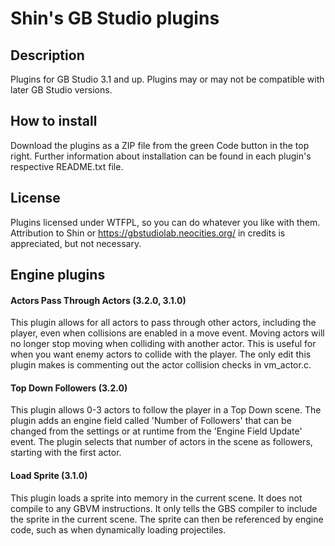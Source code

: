 # Shin's GB Studio plugins
## Description
Plugins for GB Studio 3.1 and up. Plugins may or may not be compatible with later GB Studio versions.
## How to install
Download the plugins as a ZIP file from the green Code button in the top right.
Further information about installation can be found in each plugin's respective README.txt file.
## License
Plugins licensed under WTFPL, so you can do whatever you like with them. Attribution to Shin or https://gbstudiolab.neocities.org/ in credits is appreciated, but not necessary.
## Engine plugins
#### Actors Pass Through Actors (3.2.0, 3.1.0)
This plugin allows for all actors to pass through other actors, including the player, even when collisions are enabled in a move event.
Moving actors will no longer stop moving when colliding with another actor.
This is useful for when you want enemy actors to collide with the player.
The only edit this plugin makes is commenting out the actor collision checks in vm_actor.c.
#### Top Down Followers (3.2.0)
This plugin allows 0-3 actors to follow the player in a Top Down scene. The plugin adds an engine field called 'Number of Followers' that can be changed from the settings or at runtime from the 'Engine Field Update' event. The plugin selects that number of actors in the scene as followers, starting with the first actor.
#### Load Sprite (3.1.0)
This plugin loads a sprite into memory in the current scene.
It does not compile to any GBVM instructions.
It only tells the GBS compiler to include the sprite in the current scene.
The sprite can then be referenced by engine code, such as when dynamically loading projectiles.